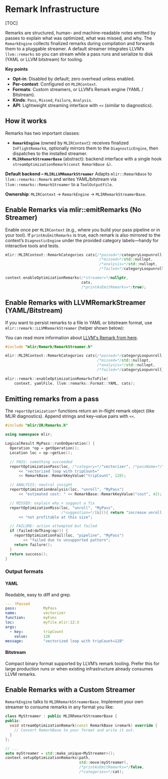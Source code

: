 # Remark Infrastructure

[TOC]

Remarks are structured, human- and machine-readable notes emitted by passes to
explain what was optimized, what was missed, and why. The `RemarkEngine`
collects finalized remarks during compilation and forwards them to a pluggable
streamer. A default streamer integrates LLVM’s `llvm::remarks` so you can stream
while a pass runs and serialize to disk (YAML or LLVM bitstream) for tooling.

**Key points**

- **Opt-in**: Disabled by default; zero overhead unless enabled.
- **Per-context**: Configured on `MLIRContext`.
- **Formats**: Custom streamers, or LLVM’s Remark engine (YAML / Bitstream).
- **Kinds**: `Pass`, `Missed`, `Failure`, `Analysis`.
- **API**: Lightweight streaming interface with `<<` (similar to diagnostics).

## How it works

Remarks has two important classes:

- **`RemarkEngine`** (owned by `MLIRContext`): receives finalized
  `InFlightRemark`s, optionally mirrors them to the `DiagnosticEngine`, then
  dispatches to the installed streamer.
- **`MLIRRemarkStreamerBase`** (abstract): backend interface with a single hook
  `streamOptimizationRemark(const RemarkBase &)`.

**Default backend – `MLIRLLVMRemarkStreamer`** Adapts `mlir::RemarkBase` to
`llvm::remarks::Remark` and writes YAML/bitstream via
`llvm::remarks::RemarkStreamer` to a `ToolOutputFile`.

**Ownership**: `MLIRContext` → `RemarkEngine` → `MLIRRemarkStreamerBase`.

## Enable Remarks via mlir::emitRemarks (No Streamer)

Enable once per `MLIRContext` (e.g., where you build your pass pipeline or in
your tool). If `printAsEmitRemarks` is true, each remark is also mirrored to the
context’s `DiagnosticEngine` under the provided category labels—handy for
interactive tools and tests.

```c++
mlir::MLIRContext::RemarkCategories cats{/*passed=*/categoryLoopunroll,
                                          /*missed=*/std::nullopt,
                                          /*analysis=*/std::nullopt,
                                          /*failed=*/categoryLoopunroll};

context.enableOptimizationRemarks(/*streamer=*/nullptr,
                                  cats,
                                  /*printAsEmitRemarks=*/true);
```

## Enable Remarks with LLVMRemarkStreamer (YAML/Bitstream)

If you want to persist remarks to a file in YAML or bitstream format, use
`mlir::remark::LLVMRemarkStreamer` (helper shown below):

You can read more information about [LLVM's Remark from here](https://llvm.org/docs/Remarks.html).

```c++
#include "mlir/Remark/RemarkStreamer.h"

mlir::MLIRContext::RemarkCategories cats{/*passed=*/categoryLoopunroll,
                                         /*missed=*/std::nullopt,
                                         /*analysis=*/std::nullopt,
                                         /*failed=*/categoryLoopunroll};

mlir::remark::enableOptimizationRemarksToFile(
    context, yamlFile, llvm::remarks::Format::YAML, cats);
```

## Emitting remarks from a pass

The `reportOptimization*` functions return an in-flight remark object (like MLIR
diagnostics). Append strings and key–value pairs with `<<`.

```c++
#include "mlir/IR/Remarks.h"

using namespace mlir;

LogicalResult MyPass::runOnOperation() {
  Operation *op = getOperation();
  Location loc = op->getLoc();

  // PASS: something succeeded
  reportOptimizationPass(loc, /*category=*/"vectorizer", /*passName=*/"MyPass")
      << "vectorized loop with tripCount="
      << RemarkBase::RemarkKeyValue("tripCount", 128);

  // ANALYSIS: neutral insight
  reportOptimizationAnalysis(loc, "unroll", "MyPass")
      << "estimated cost: " << RemarkBase::RemarkKeyValue("cost", 42);

  // MISSED: explain why + suggest a fix
  reportOptimizationMiss(loc, "unroll", "MyPass",
                         /*suggestion=*/[&](){ return "increase unroll factor to >=4"; })
      << "not profitable at this size";

  // FAILURE: action attempted but failed
  if (failed(doThing(op))) {
    reportOptimizationFail(loc, "pipeline", "MyPass")
        << "failed due to unsupported pattern";
    return failure();
  }
  return success();
}
```

### Output formats

#### YAML

Readable, easy to diff and grep.

```yaml
--- !Passed
pass:            MyPass
name:            vectorizer
function:        myFunc
loc:             myfile.mlir:12:3
args:
  - key:         tripCount
    value:       128
message:         "vectorized loop with tripCount=128"
```

#### Bitstream

Compact binary format supported by LLVM’s remark tooling. Prefer this for large
production runs or when existing infrastructure already consumes LLVM remarks.

## Enable Remarks with a Custom Streamer

`RemarkEngine` talks to `MLIRRemarkStreamerBase`. Implement your own streamer to
consume remarks in any format you like:

```c++
class MyStreamer : public MLIRRemarkStreamerBase {
public:
  void streamOptimizationRemark(const RemarkBase &remark) override {
    // Convert RemarkBase to your format and write it out.
  }
};

// ...
auto myStreamer = std::make_unique<MyStreamer>();
context.setupOptimizationRemarks(path,
                                 std::move(myStreamer),
                                 /*printAsEmitRemarks=*/false,
                                 /*categories=*/cat);
```
